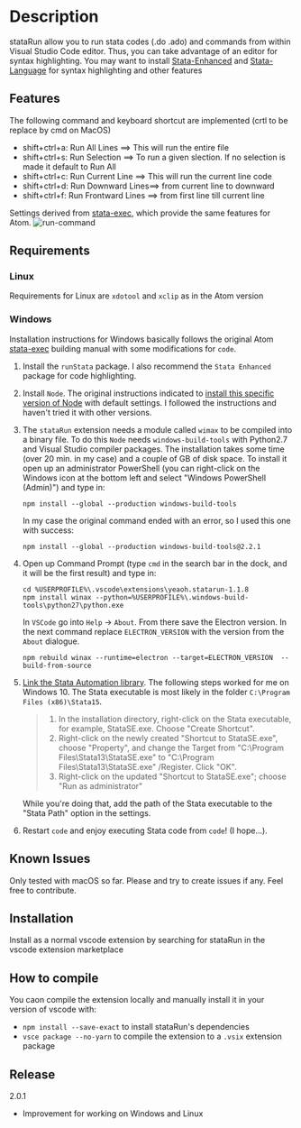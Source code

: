 # Description

stataRun allow you to run stata codes (.do .ado) and commands from within Visual Studio Code editor. Thus, you can take advantage of an editor for syntax highlighting. You may want to install [Stata-Enhanced](https://marketplace.visualstudio.com/items?itemName=kylebarron.stata-enhanced) and [Stata-Language](https://marketplace.visualstudio.com/items?itemName=mdob2k.stata-language) for syntax highlighting and other features

## Features

The following command and keyboard shortcut are implemented (crtl to be replace by cmd on MacOS)
- shift+ctrl+a: Run All Lines ==> This will run the entire file
- shift+ctrl+s: Run Selection ==> To run a given slection. If no selection is made it default to Run All
- shift+ctrl+c: Run Current Line ==> This will run the current line code
- shift+ctrl+d: Run Downward  Lines==> from current line to downward
- shift+ctrl+f: Run Frontward Lines ==> from first line till current line

Settings derived from [stata-exec](https://github.com/kylebarron/stata-exec), which provide the same features for Atom.
![run-command](./images/config.png)

## Requirements

### Linux
Requirements for Linux are `xdotool` and `xclip` as in the Atom version

### Windows
Installation instructions for Windows basically follows the original Atom [stata-exec](https://atom.io/packages/stata-exec) building manual with some modifications for `code`.

1. Install the `runStata` package. I also recommend the `Stata Enhanced` package for code highlighting.

2. Install `Node`. The original instructions indicated to [install this specific version of Node](https://nodejs.org/dist/v7.4.0/node-v7.4.0-x64.msi) with default settings. I followed the instructions and haven't tried it with other versions.

3. The `stataRun` extension needs a module called `wimax` to be compiled into a binary file. To do this `Node` needs `windows-build-tools` with Python2.7 and Visual Studio compiler packages. The installation takes some time (over 20 min. in my case) and a couple of GB of disk space. To install it open up an administrator PowerShell (you can right-click on the Windows icon at the bottom left and select "Windows PowerShell (Admin)") and type in:

    ```
    npm install --global --production windows-build-tools
    ```
    In my case the original command ended with an error, so I used this one with success:

    ```
    npm install --global --production windows-build-tools@2.2.1
    ```
4. Open up Command Prompt (type `cmd` in the search bar in the dock, and it will be the first result) and type in:

    ```
    cd %USERPROFILE%\.vscode\extensions\yeaoh.statarun-1.1.8
    npm install winax --python=%USERPROFILE%\.windows-build-tools\python27\python.exe
    ```
    In `VSCode` go into `Help` -> `About`. From there save the Electron version. In the next command
    replace `ELECTRON_VERSION` with the version from the `About` dialogue.

    ```
    npm rebuild winax --runtime=electron --target=ELECTRON_VERSION  --build-from-source
    ```

5. [Link the Stata Automation library](https://www.stata.com/automation/#install). The following steps worked for me on Windows 10. The Stata executable is most likely in the folder `C:\Program Files (x86)\Stata15`.

    > 1. In the installation directory, right-click on the Stata executable, for example, StataSE.exe. Choose "Create Shortcut".
    > 2. Right-click on the newly created "Shortcut to StataSE.exe", choose "Property", and change the Target from "C:\Program Files\Stata13\StataSE.exe" to "C:\Program Files\Stata13\StataSE.exe" /Register. Click "OK".
    > 3. Right-click on the updated "Shortcut to StataSE.exe"; choose "Run as administrator"

    While you're doing that, add the path of the Stata executable to the "Stata Path" option in the settings.

6. Restart `code` and enjoy executing Stata code from `code`! (I hope...).

## Known Issues

Only tested with macOS so far. Please and try to create issues if any. Feel free to contribute.

## Installation

Install as a normal vscode extension by searching for stataRun in the vscode extension marketplace

## How to compile

You caon compile the extension locally and manually install it in your version of vscode with:

 - `npm install --save-exact` to install stataRun's dependencies
 - `vsce package --no-yarn` to compile the extension to a `.vsix` extension package

## Release
2.0.1
  - Improvement for working on Windows and Linux
